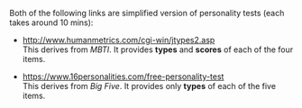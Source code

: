 Both of the following links are simplified version of personality tests (each takes around 10 mins):

- http://www.humanmetrics.com/cgi-win/jtypes2.asp  
This derives from *MBTI*. It provides **types** and **scores** of each of the four items.

- https://www.16personalities.com/free-personality-test  
This derives from *Big Five*. It provides only **types** of each of the five items.
